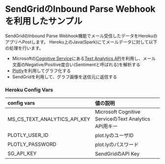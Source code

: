 # SendGridのInbound Parse Webhookを利用したサンプル

SendGridのInbound Parse Webhook機能でメール受信したデータをHerokuのアプリへPostします。
Heroku上のJava(Spark)にてメールデータに対して以下の処理を行います。
- Microsoftの[Cognitive Service](https://www.microsoft.com/cognitive-services/en-us/apis)にある[Text Analytics API](https://www.microsoft.com/cognitive-services/en-us/text-analytics-api)を利用し、メール文面のNegative/Positive度合い(Sentimentと呼ばれる)を解析する
- [Plotly](https://plot.ly/)を利用してグラフ化する
- SendGridを利用して、グラフ画像を送信元に返信する

### Heroku Config Vars
| config vars | 値の説明 |
|:-----------|:------------|
| MS_CS_TEXT_ANALYTICS_API_KEY | Microsoft Cognitive ServiceのText Analytics API用キー|
| PLOTLY_USER_ID| plot.lyのユーザID|
| PLOTLY_PASSWORD| plot.lyのパスワード|
| SG_API_KEY| SendGridのAPI Key|
